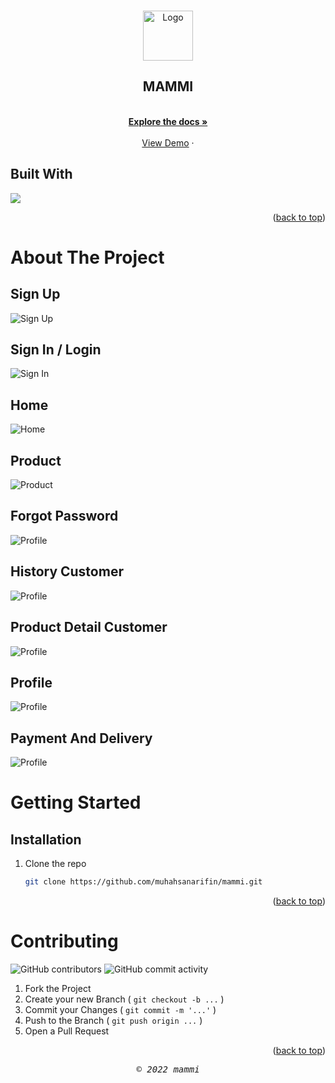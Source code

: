 <a id="readme-top"></a>

<!-- <div align="center"> 
  <h2>MAMMI - FRONTEND</h2>
</div> -->

<!-- PROJECT LOGO -->
<br />
<div align="center">
  <a href="#">
    <img src="./src/assets/images/mammi-logo.png" alt="Logo" width="80" height="80">
  </a>

  <h2 align="center">MAMMI</h2>

  <p align="center">
    <br />
    <a href="#"><strong>Explore the docs »</strong></a>
    <br />
    <br />
    <a href="#">View Demo</a>
    ·
    <!-- <a href="">Report Bug</a>
    ·
    <a href="">Request Feature</a> -->
  </p>
</div>



<!-- TABLE OF CONTENTS -->
<!-- <details>
  <summary>Table of Contents</summary>
  <ol>
    <li>
      <a href="#about-the-project">About The Project</a>
      <ul>
        <li><a href="#built-with">Built With</a></li>
      </ul>
    </li>
    <li>
      <a href="#getting-started">Getting Started</a>
      <ul>
        <li><a href="#prerequisites">Prerequisites</a></li>
        <li><a href="#installation">Installation</a></li>
      </ul>
    </li>
    <li><a href="#usage">Usage</a></li>
    <li><a href="#roadmap">Roadmap</a></li>
    <li><a href="#contributing">Contributing</a></li>
    <li><a href="#license">License</a></li>
    <li><a href="#contact">Contact</a></li>
    <li><a href="#acknowledgments">Acknowledgments</a></li>
  </ol>
</details> -->

## Built With

<p align="left">
  <a href="https://skillicons.dev">
    <img src="https://skillicons.dev/icons?i=react,javascript,html,css,bootstrap" />
  </a>
</p>

<p align="right">(<a href="#readme-top">back to top</a>)</p>

<!-- ABOUT THE PROJECT -->
# About The Project 

## Sign Up

![Sign Up](src/assets/images/sign-up-mammi.png?raw=true)

## Sign In / Login

![Sign In](src/assets/images/login-mammi.png?raw=true)

## Home

![Home](src/assets/images/home-mammi.png?raw=true)

## Product

![Product](src/assets/images/product-mammi.png?raw=true)

## Forgot Password

![Profile](src/assets/images/forgot-password-mammi.png?raw=true)


## History Customer

![Profile](src/assets/images/history-customer-mammi.png?raw=true)


## Product Detail Customer

![Profile](src/assets/images/product-detail-customer-mammi.png?raw=true)


## Profile

![Profile](src/assets/images/profile-mammi.png?raw=true)


## Payment And Delivery

![Profile](src/assets/images/payment-and-delivery-mammi.png?raw=true)

<!-- GETTING STARTED -->
# Getting Started

<!-- 
## Prerequisites
-->

## Installation

1. Clone the repo
   ```sh
   git clone https://github.com/muhahsanarifin/mammi.git
   ```

<p align="right">(<a href="#readme-top">back to top</a>)</p>


<!-- USAGE -->
<!-- # Usage

For more examples, please refer to the [Documentation](https://example.com)

<p align="right">(<a href="#readme-top">back to top</a>)</p> -->



<!-- ROADMAP -->
<!-- # Roadmap

- [x] Add Changelog
- [x] Add back to top links
- [ ] Add Additional Templates w/ Examples
- [ ] Add "components" document to easily copy & paste sections of the readme
- [ ] Multi-language Support
    - [ ] Chinese
    - [ ] Spanish -->

<!-- <p align="right">(<a href="#readme-top">back to top</a>)</p> -->



<!-- CONTRIBUTING -->
# Contributing

![GitHub contributors](https://img.shields.io/github/contributors/muhahsanarifin/mammi-fe-react?style=flat-square) ![GitHub commit activity](https://img.shields.io/github/commit-activity/w/muhahsanarifin/mammi-fe-react?style=flat-square)


1. Fork the Project
2. Create your new Branch ( `git checkout -b ...` )
3. Commit your Changes ( `git commit -m '...'` )
4. Push to the Branch ( `git push origin ...` )
5. Open a Pull Request


<p align="right">(<a href="#readme-top">back to top</a>)</p>



<!-- CONTACT -->
<!-- # Contact

Your Name - []() -->

<!-- <p align="right">(<a href="#readme-top">back to top</a>)</p> -->



<p align="center"> <samp><i>&copy; 2022 mammi</i></samp> </p>